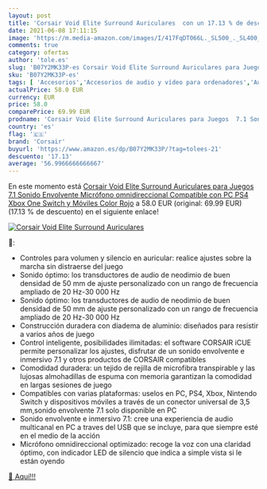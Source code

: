 ```yaml
---
layout: post
title: 'Corsair Void Elite Surround Auriculares  con un 17.13 % de descuento'
date: 2021-06-08 17:11:15
image: 'https://m.media-amazon.com/images/I/417FqDT066L._SL500_._SL400_.jpg'
comments: true
category: ofertas
author: 'tole.es'
slug: 'B07Y2MK33P-es Corsair Void Elite Surround Auriculares para Juegos 7.1...'
sku: 'B07Y2MK33P-es'
tags: [ 'Accesorios','Accesorios de audio y vídeo para ordenadores','Auriculares con micrófonos','Informática','corsair','ps4','xbox', ]
actualPrice: 58.0 EUR
currency: EUR
price: 58.0
comparePrice: 69.99 EUR
prodname: 'Corsair Void Elite Surround Auriculares para Juegos  7.1 Sonido Envolvente  Micrófono omnidireccional  Compatible con PC  PS4  Xbox One  Switch y Móviles  Color Rojo'
country: 'es'
flag: '🇪🇸'
brand: 'Corsair'
buyurl: 'https://www.amazon.es/dp/B07Y2MK33P/?tag=tolees-21'
descuento: '17.13'
average: '56.9966666666667'
---
```


En este momento está [Corsair Void Elite Surround Auriculares para Juegos  7.1 Sonido Envolvente  Micrófono omnidireccional  Compatible con PC  PS4  Xbox One  Switch y Móviles  Color Rojo](https://www.amazon.es/dp/B07Y2MK33P/?tag=tolees-21) a 58.0 EUR (original: 69.99 EUR) (17.13 %  de descuento) en el siguiente enlace!

[![Corsair Void Elite Surround Auriculares ](https://m.media-amazon.com/images/I/417FqDT066L._SL500_._SL400_.jpg)](https://www.amazon.es/dp/B07Y2MK33P/?tag=tolees-21)

🔎:

- Controles para volumen y silencio en auricular: realice ajustes sobre la marcha sin distraerse del juego
- Sonido óptimo: los transductores de audio de neodimio de buen densidad de 50 mm de ajuste personalizado con un rango de frecuencia ampliado de 20 Hz-30 000 Hz
- Sonido óptimo: los transductores de audio de neodimio de buen densidad de 50 mm de ajuste personalizado con un rango de frecuencia ampliado de 20 Hz-30 000 Hz
- Construcción duradera con diadema de aluminio: diseñados para resistir a varios años de juego
- Control inteligente, posibilidades ilimitadas: el software CORSAIR iCUE permite personalizar los ajustes, disfrutar de un sonido envolvente e inmersivo 7.1 y otros productos de CORSAIR compatibles
- Comodidad duradera: un tejido de rejilla de microfibra transpirable y las lujosas almohadillas de espuma con memoria garantizan la comodidad en largas sesiones de juego
- Compatibles con varias plataformas: uselos en PC, PS4, Xbox, Nintendo Switch y dispositivos móviles a través de un conector universal de 3,5 mm,sonido envolvente 7.1 solo disponible en PC
- Sonido envolvente e inmersivo 7.1: cree una experiencia de audio multicanal en PC a traves del USB que se incluye, para que siempre esté en el medio de la acción
- Micrófono omnidireccional optimizado: recoge la voz con una claridad óptimo, con indicador LED de silencio que indica a simple vista si le están oyendo

[🛒 Aquí!!!](https://www.amazon.es/dp/B07Y2MK33P/?tag=tolees-21)
